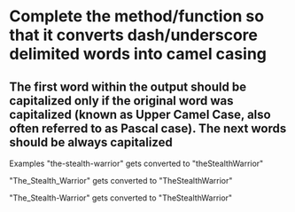 # Complete the method/function so that it converts dash/underscore delimited words into camel casing #

## The first word within the output should be capitalized only if the original word was capitalized (known as Upper Camel Case, also often referred to as Pascal case). The next words should be always capitalized ##

Examples
"the-stealth-warrior" gets converted to "theStealthWarrior"

"The_Stealth_Warrior" gets converted to "TheStealthWarrior"

"The_Stealth-Warrior" gets converted to "TheStealthWarrior"
